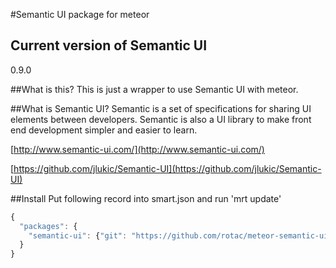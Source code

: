 #Semantic UI package for meteor

## Current version of Semantic UI
0.9.0

##What is this?
This is just a wrapper to use Semantic UI with meteor.

##What is Semantic UI?
Semantic is a set of specifications for sharing UI elements between developers. Semantic is also a UI library to make front end development simpler and easier to learn. 

[http://www.semantic-ui.com/](http://www.semantic-ui.com/)

[https://github.com/jlukic/Semantic-UI](https://github.com/jlukic/Semantic-UI)

##Install
Put following record into smart.json and run 'mrt update'
```javascript
{
  "packages": {
    "semantic-ui": {"git": "https://github.com/rotac/meteor-semantic-ui"}
  }
}
```
